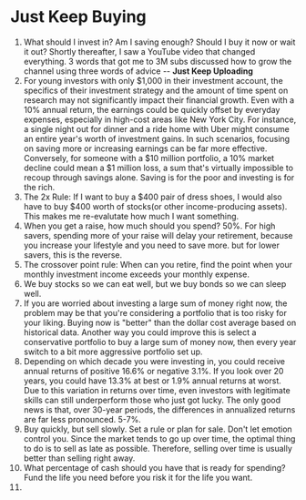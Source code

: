 # Just Keep Buying

1. What should I invest in? Am I saving enough? Should I buy it now or wait it out? Shortly thereafter, I saw a YouTube video that changed everything. 3 words that got me to 3M subs discussed how to grow the channel using three words of advice -- **Just Keep Uploading**
2. For young investors with only $1,000 in their investment account, the specifics of their investment strategy and the amount of time spent on research may not significantly impact their financial growth. Even with a 10% annual return, the earnings could be quickly offset by everyday expenses, especially in high-cost areas like New York City. For instance, a single night out for dinner and a ride home with Uber might consume an entire year's worth of investment gains. In such scenarios, focusing on saving more or increasing earnings can be far more effective. Conversely, for someone with a $10 million portfolio, a 10% market decline could mean a $1 million loss, a sum that's virtually impossible to recoup through savings alone. Saving is for the poor and investing is for the rich.
3. The 2x Rule: If I want to buy a $400 pair of dress shoes, I would also have to buy $400 worth of stocks(or other income-producing assets). This makes me re-evalutate how much I want something.
4. When you get a raise, how much should you spend? 50%. For high savers, spending more of your raise will delay your retirement, because you increase your lifestyle and you need to save more. but for lower savers, this is the reverse.
5. The crossover point rule: When can you retire, find the point when your monthly investment income exceeds your monthly expense.
6. We buy stocks so we can eat well, but we buy bonds so we can sleep well.
7. If you are worried about investing a large sum of money right now, the problem may be that you're considering a portfolio that is too risky for your liking. Buying now is "better" than the dollar cost average based on historical data. Another way you could improve this is select a conservative portfolio to buy a large sum of money now, then every year switch to a bit more aggressive portfolio set up.
8. Depending on which decade you were investing in, you could receive annual returns of positive 16.6% or negative 3.1%. If you look over 20 years, you could have 13.3% at best or 1.9% annual returns at worst. Due to this variation in returns over time, even investors with legitimate skills can still underperform those who just got lucky. The only good news is that, over 30-year periods, the differences in annualized returns are far less pronounced. 5-7%.
9. Buy quickly, but sell slowly. Set a rule or plan for sale. Don't let emotion control you. Since the market tends to go up over time, the optimal thing to do is to sell as late as possible. Therefore, selling over time is usually better than selling right away.
10. What percentage of cash should you have that is ready for spending? Fund the life you need before you risk it for the life you want.
11. 
